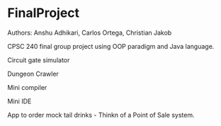 # FinalProject

Authors: Anshu Adhikari, Carlos Ortega, Christian Jakob

CPSC 240 final group project using OOP paradigm and Java language.

Circuit gate simulator

Dungeon Crawler

Mini compiler

Mini IDE

App to order mock tail drinks - Thinkn of a Point of Sale system.

